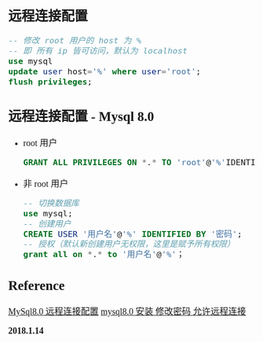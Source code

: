 <font size=4 face='楷体'>

## 远程连接配置

```sql
-- 修改 root 用户的 host 为 %
-- 即 所有 ip 皆可访问，默认为 localhost
use mysql
update user host='%' where user='root';
flush privileges;
```

## 远程连接配置 - Mysql 8.0

- root 用户
  ```sql
  GRANT ALL PRIVILEGES ON *.* TO 'root'@'%'IDENTIFIED BY '密码' WITH GRANT OPTION;
  ```
- 非 root 用户
  ```sql
  -- 切换数据库
  use mysql;
  -- 创建用户
  CREATE USER '用户名'@'%' IDENTIFIED BY '密码';
  -- 授权（默认新创建用户无权限，这里是赋予所有权限）
  grant all on *.* to '用户名'@'%'；
  ```

## Reference

[MySql8.0 远程连接配置](https://blog.csdn.net/qq_34873338/article/details/82256868)
[mysql8.0 安装 修改密码 允许远程连接](https://www.cnblogs.com/xyabk/p/8967990.html)

**2018.1.14**
